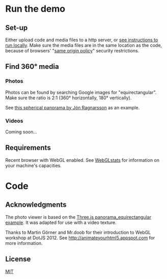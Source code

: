 # Run the demo

## Set-up

Either upload code and media files to a http server, or [see instructions to run locally](https://github.com/mrdoob/three.js/wiki/How-to-run-things-locally). Make sure the media files are in the same location as the code, because of browsers' "[same origin policy](http://en.wikipedia.org/wiki/Same_origin_policy)" security restrictions.

## Find 360° media

### Photos

Photos can be found by searching Google images for "equirectangular". Make sure the ratio is 2:1 (360° horizontally, 180° vertically).

See [this spherical panorama by Jón Ragnarsson](http://www.flickr.com/photos/jonragnarsson/2294472375/) as an example.

### Videos

Coming soon...

## Requirements

Recent browser with WebGL enabled. See [WebGLstats](http://www.webglstats.com/) for information on your machine's capacities.

# Code

## Acknowledgments

The photo viewer is based on the [Three.js panorama_equirectangular example](https://github.com/mrdoob/three.js/blob/master/examples/webgl_panorama_equirectangular.html). It was adapted for use with a video texture.

Thanks to Martin Görner and Mr.doob for their introduction to WebGL workshop at DotJS 2012. See http://animateyourhtml5.appspot.com for more information.

## License

[MIT](https://github.com/mrdoob/three.js/blob/master/LICENSE)